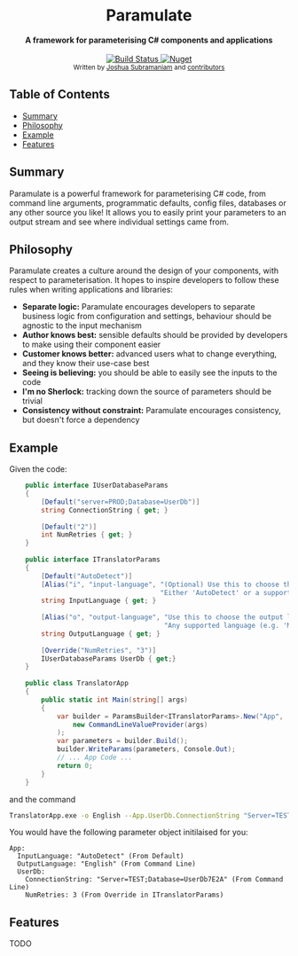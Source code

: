 <h1 align="center">Paramulate</h1>

<div align="center">
  <strong>A framework for parameterising C# components and applications</strong>
</div>

<br />

<div align="center">
  <a href="https://travis-ci.org/SuuBro/Paramulate">
    <img src="https://travis-ci.com/SuuBro/Paramulate.svg?branch=master"
      alt="Build Status" />
  </a>
  <a href="https://www.nuget.org/packages/Paramulate">
    <img src="https://img.shields.io/nuget/v/Paramulate.svg"
      alt="Nuget" />
  </a>
</div>

<div align="center">
  <sub>Written by 
  <a href="https://www.linkedin.com/in/jsubramaniam/">Joshua Subramaniam</a> and
  <a href="https://github.com/SuuBro/Paramulate/graphs/contributors">
    contributors
  </a>
</div>

## Table of Contents
- [Summary](#summary)
- [Philosophy](#philosophy)
- [Example](#example)
- [Features](#features)

## Summary
Paramulate is a powerful framework for parameterising C# code, from command line arguments, programmatic defaults, config files, databases or any other source you like! It allows you to easily print your parameters to an output stream and see where individual settings came from.

## Philosophy
Paramulate creates a culture around the design of your components, with respect to parameterisation. It hopes to inspire developers to follow these rules when writing applications and libraries:
- __Separate logic:__ Paramulate encourages developers to separate business logic from configuration and settings, behaviour should be agnostic to the input mechanism
- __Author knows best:__ sensible defaults should be provided by developers to make using their component easier
- __Customer knows better:__ advanced users what to change everything, and they know their use-case best
- __Seeing is believing:__ you should be able to easily see the inputs to the code
- __I'm no Sherlock:__ tracking down the source of parameters should be trivial
- __Consistency without constraint:__ Paramulate encourages consistency, but doesn't force a dependency

## Example
Given the code:
```csharp
    public interface IUserDatabaseParams
    {
        [Default("server=PROD;Database=UserDb")]
        string ConnectionString { get; }
        
        [Default("2")]
        int NumRetries { get; }
    }
    
    public interface ITranslatorParams
    {
        [Default("AutoDetect")]
        [Alias("i", "input-language", "(Optional) Use this to choose the input language. " +
                                      "Either 'AutoDetect' or a supported language (e.g. 'Spanish')")]
        string InputLanguage { get; }
        
        [Alias("o", "output-language", "Use this to choose the output language. " +
                                       "Any supported language (e.g. 'Mandarin')")]
        string OutputLanguage { get; }
        
        [Override("NumRetries", "3")]
        IUserDatabaseParams UserDb { get;}
    }
    
    public class TranslatorApp
    {
        public static int Main(string[] args)
        {
            var builder = ParamsBuilder<ITranslatorParams>.New("App",
                new CommandLineValueProvider(args)
            );
            var parameters = builder.Build();
            builder.WriteParams(parameters, Console.Out);
            // ... App Code ...
            return 0;
        }
    }
```
and the command
```bash
TranslatorApp.exe -o English --App.UserDb.ConnectionString "Server=TEST;Database=UserDb7E2A"
```
You would have the following parameter object initilaised for you:
```text
App:
  InputLanguage: "AutoDetect" (From Default)
  OutputLanguage: "English" (From Command Line)
  UserDb:
    ConnectionString: "Server=TEST;Database=UserDb7E2A" (From Command Line)
    NumRetries: 3 (From Override in ITranslatorParams)
```

## Features
TODO
